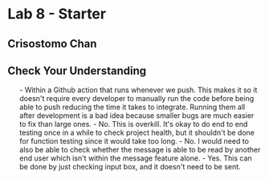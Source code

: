 # Lab 8 - Starter

## Crisostomo Chan

## Check Your Understanding

<ol>
    - Within a Github action that runs whenever we push. This makes it so it doesn't require every developer to manually run the code before being able to push reducing the time it takes to integrate. Running them all after development is a bad idea because smaller bugs are much easier to fix than large ones.
    - No. This is overkill. It's okay to do end to end testing once in a while to check project health, but it shouldn't be done for function testing since it would take too long.
    - No. I would need to also be able to check whether the message is able to be read by another end user which isn't within the message feature alone.
    - Yes. This can be done by just checking input box, and it doesn't need to be sent.
</ol>
